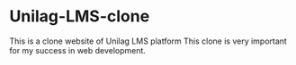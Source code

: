 # Unilag-LMS-clone
This is a clone website of Unilag LMS platform
This clone is very important for my success in web development.
